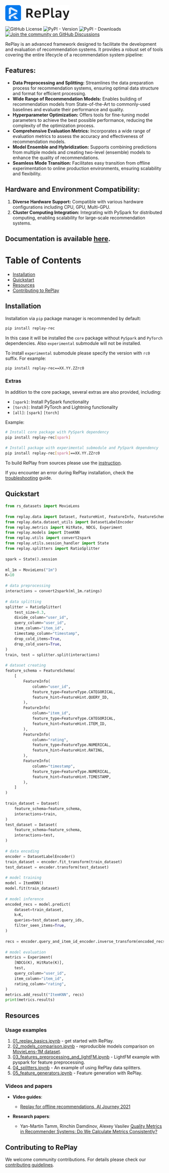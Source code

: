 <img src="docs/images/replay_logo_color.svg" height="50"/>
<br>

![GitHub License](https://img.shields.io/github/license/sb-ai-lab/RePlay)
![PyPI - Version](https://img.shields.io/pypi/v/replay-rec)
![PyPI - Downloads](https://img.shields.io/pypi/dm/replay-rec)
<br>
[![Join the community on GitHub Discussions](https://badgen.net/badge/join%20the%20discussion/on%20github/black?icon=github)](https://github.com/sb-ai-lab/RePlay/discussions)

RePlay is an advanced framework designed to facilitate the development and evaluation of recommendation systems. It provides a robust set of tools covering the entire lifecycle of a recommendation system pipeline:

## Features:
* **Data Preprocessing and Splitting:** Streamlines the data preparation process for recommendation systems, ensuring optimal data structure and format for efficient processing.
* **Wide Range of Recommendation Models:** Enables building of recommendation models from State-of-the-Art to commonly-used baselines and evaluate their performance and quality.
* **Hyperparameter Optimization:** Offers tools for fine-tuning model parameters to achieve the best possible performance, reducing the complexity of the optimization process.
* **Comprehensive Evaluation Metrics:** Incorporates a wide range of evaluation metrics to assess the accuracy and effectiveness of recommendation models.
* **Model Ensemble and Hybridization:** Supports combining predictions from multiple models and creating two-level (ensemble) models to enhance the quality of recommendations.
* **Seamless Mode Transition:** Facilitates easy transition from offline experimentation to online production environments, ensuring scalability and flexibility.

## Hardware and Environment Compatibility:
1. **Diverse Hardware Support:** Compatible with various hardware configurations including CPU, GPU, Multi-GPU.
2. **Cluster Computing Integration:** Integrating with PySpark for distributed computing, enabling scalability for large-scale recommendation systems.

## Documentation is available [here](https://sb-ai-lab.github.io/RePlay/).

<a name="toc"></a>
# Table of Contents

* [Installation](#installation)
* [Quickstart](#quickstart)
* [Resources](#examples)
* [Contributing to RePlay](#contributing)


<a name="installation"></a>
## Installation

Installation via `pip` package manager is recommended by default:

```bash
pip install replay-rec
```

In this case it will be installed the `core` package without `PySpark` and `PyTorch` dependencies.
Also `experimental` submodule will not be installed.

To install `experimental` submodule please specify the version with `rc0` suffix.
For example:

```bash
pip install replay-rec==XX.YY.ZZrc0
```

### Extras

In addition to the core package, several extras are also provided, including:
- `[spark]`: Install PySpark functionality
- `[torch]`: Install PyTorch and Lightning functionality
- `[all]`: `[spark]` `[torch]`

Example:
```bash
# Install core package with PySpark dependency
pip install replay-rec[spark]

# Install package with experimental submodule and PySpark dependency
pip install replay-rec[spark]==XX.YY.ZZrc0
```

To build RePlay from sources please use the [instruction](CONTRIBUTING.md#installing-from-the-source).

If you encounter an error during RePlay installation, check the [troubleshooting](https://sb-ai-lab.github.io/RePlay/pages/installation.html#troubleshooting) guide.


<a name="quickstart"></a>
## Quickstart

```python
from rs_datasets import MovieLens

from replay.data import Dataset, FeatureHint, FeatureInfo, FeatureSchema, FeatureType
from replay.data.dataset_utils import DatasetLabelEncoder
from replay.metrics import HitRate, NDCG, Experiment
from replay.models import ItemKNN
from replay.utils import convert2spark
from replay.utils.session_handler import State
from replay.splitters import RatioSplitter

spark = State().session

ml_1m = MovieLens("1m")
K=10

# data preprocessing
interactions = convert2spark(ml_1m.ratings)

# data splitting
splitter = RatioSplitter(
    test_size=0.3,
    divide_column="user_id",
    query_column="user_id",
    item_column="item_id",
    timestamp_column="timestamp",
    drop_cold_items=True,
    drop_cold_users=True,
)
train, test = splitter.split(interactions)

# dataset creating
feature_schema = FeatureSchema(
    [
        FeatureInfo(
            column="user_id",
            feature_type=FeatureType.CATEGORICAL,
            feature_hint=FeatureHint.QUERY_ID,
        ),
        FeatureInfo(
            column="item_id",
            feature_type=FeatureType.CATEGORICAL,
            feature_hint=FeatureHint.ITEM_ID,
        ),
        FeatureInfo(
            column="rating",
            feature_type=FeatureType.NUMERICAL,
            feature_hint=FeatureHint.RATING,
        ),
        FeatureInfo(
            column="timestamp",
            feature_type=FeatureType.NUMERICAL,
            feature_hint=FeatureHint.TIMESTAMP,
        ),
    ]
)

train_dataset = Dataset(
    feature_schema=feature_schema,
    interactions=train,
)
test_dataset = Dataset(
    feature_schema=feature_schema,
    interactions=test,
)

# data encoding
encoder = DatasetLabelEncoder()
train_dataset = encoder.fit_transform(train_dataset)
test_dataset = encoder.transform(test_dataset)

# model training
model = ItemKNN()
model.fit(train_dataset)

# model inference
encoded_recs = model.predict(
    dataset=train_dataset,
    k=K,
    queries=test_dataset.query_ids,
    filter_seen_items=True,
)

recs = encoder.query_and_item_id_encoder.inverse_transform(encoded_recs)

# model evaluation
metrics = Experiment(
    [NDCG(K), HitRate(K)],
    test,
    query_column="user_id",
    item_column="item_id",
    rating_column="rating",
)
metrics.add_result("ItemKNN", recs)
print(metrics.results)
```

<a name="examples"></a>
## Resources

### Usage examples
1. [01_replay_basics.ipynb](https://github.com/sb-ai-lab/RePlay/blob/main/examples/01_replay_basics.ipynb) - get started with RePlay.
2. [02_models_comparison.ipynb](https://github.com/sb-ai-lab/RePlay/blob/main/examples/02_models_comparison.ipynb) - reproducible models comparison on [MovieLens-1M dataset](https://grouplens.org/datasets/movielens/1m/).
3. [03_features_preprocessing_and_lightFM.ipynb](https://github.com/sb-ai-lab/RePlay/blob/main/examples/03_features_preprocessing_and_lightFM.ipynb) - LightFM example with pyspark for feature preprocessing.
3. [04_splitters.ipynb](https://github.com/sb-ai-lab/RePlay/blob/main/examples/04_splitters.ipynb) - An example of using RePlay data splitters.
3. [05_feature_generators.ipynb](https://github.com/sb-ai-lab/RePlay/blob/main/examples/05_feature_generators.ipynb) - Feature generation with RePlay.


### Videos and papers
* **Video guides**:
	- [Replay for offline recommendations, AI Journey 2021](https://www.youtube.com/watch?v=ejQZKGAG0xs)

* **Research papers**:
	- Yan-Martin Tamm, Rinchin Damdinov, Alexey Vasilev [Quality Metrics in Recommender Systems: Do We Calculate Metrics Consistently?](https://dl.acm.org/doi/10.1145/3460231.3478848)

<a name="contributing"></a>
## Contributing to RePlay

We welcome community contributions. For details please check our [contributing guidelines](CONTRIBUTING.md).
